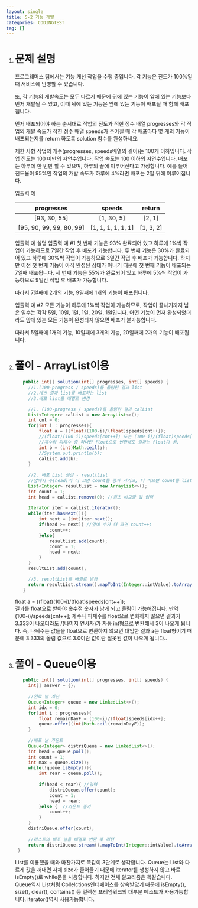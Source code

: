 ```yaml
---
layout: single
title: 5-2 기능 개발
categories: CODINGTEST
tag: []
---
```


1. # 문제 설명
   프로그래머스 팀에서는 기능 개선 작업을 수행 중입니다. 각 기능은 진도가 100%일 때 서비스에 반영할 수 있습니다.

   또, 각 기능의 개발속도는 모두 다르기 때문에 뒤에 있는 기능이 앞에 있는 기능보다 먼저 개발될 수 있고, 이때 뒤에 있는 기능은 앞에 있는 기능이 배포될 때 함께 배포됩니다.

   먼저 배포되어야 하는 순서대로 작업의 진도가 적힌 정수 배열 progresses와 각 작업의 개발 속도가 적힌 정수 배열 speeds가 주어질 때 각 배포마다 몇 개의 기능이 배포되는지를 return 하도록 solution 함수를 완성하세요.

   제한 사항
   작업의 개수(progresses, speeds배열의 길이)는 100개 이하입니다.
   작업 진도는 100 미만의 자연수입니다.
   작업 속도는 100 이하의 자연수입니다.
   배포는 하루에 한 번만 할 수 있으며, 하루의 끝에 이루어진다고 가정합니다. 예를 들어 진도율이 95%인 작업의 개발 속도가 하루에 4%라면 배포는 2일 뒤에 이루어집니다.

   입출력 예

   |        progresses      |       speeds     |  return |
   |:----------------------:|:----------------:|:-------:|
   |      [93, 30, 55]      |    [1, 30, 5]    | [2, 1]  |
   |[95, 90, 99, 99, 80, 99]|[1, 1, 1, 1, 1, 1]|[1, 3, 2]|

   입출력 예 설명
   입출력 예 #1
   첫 번째 기능은 93% 완료되어 있고 하루에 1%씩 작업이 가능하므로 7일간 작업 후 배포가 가능합니다.
   두 번째 기능은 30%가 완료되어 있고 하루에 30%씩 작업이 가능하므로 3일간 작업 후 배포가 가능합니다. 하지만 이전 첫 번째 기능이 아직 완성된 상태가 아니기 때문에 첫 번째 기능이 배포되는 7일째 배포됩니다.
   세 번째 기능은 55%가 완료되어 있고 하루에 5%씩 작업이 가능하므로 9일간 작업 후 배포가 가능합니다.

   따라서 7일째에 2개의 기능, 9일째에 1개의 기능이 배포됩니다.

   입출력 예 #2
   모든 기능이 하루에 1%씩 작업이 가능하므로, 작업이 끝나기까지 남은 일수는 각각 5일, 10일, 1일, 1일, 20일, 1일입니다. 어떤 기능이 먼저 완성되었더라도 앞에 있는 모든 기능이 완성되지 않으면 배포가 불가능합니다.

   따라서 5일째에 1개의 기능, 10일째에 3개의 기능, 20일째에 2개의 기능이 배포됩니다.

1. # 풀이 - ArrayList이용
   ```java
      public int[] solution(int[] progresses, int[] speeds) {
        //1.(100-progress / speeds)를 올림한 결과 list
        //2.계산 결과 list를 배포하는 list
        //3.배포 list를 배열로 변경

        //1. (100-progress / speeds)를 올림한 결과 calList
        List<Integer> calList = new ArrayList<>();
        int cnt = 0;
        for(int i : progresses){
            float a = ((float)(100-i)/(float)speeds[cnt++]);
            //(float)(100-i)/speeds[cnt++]; 또는 (100-i)/(float)speeds[cnt++];
            //제수와 피제수 중 하나만 float으로 변환해도 결과는 float가 됨.
            int b = (int)Math.ceil(a);
            //System.out.println(b);
            calList.add(b);
        }
        
        //2. 배포 List 생성 - resultList
        //앞에서 수(head)가 더 크면 count를 증가 시키고, 더 작으면 count를 list에 입력 후 현재 값(next)을 head에 입력
        List<Integer> resultList = new ArrayList<>();
        int count = 1;
        int head = calList.remove(0); //최초 비교할 값 입력
        
        Iterator iter = calList.iterator();
        while(iter.hasNext()){
            int next = (int)iter.next();
            if(head >= next){ //앞에 수가 더 크면 count++;
                count++;
            }else{
                resultList.add(count);
                count = 1;
                head = next;
            }
        }
        resultList.add(count);

        //3. resultList를 배열로 변경
        return resultList.stream().mapToInt(Integer::intValue).toArray();
      }
   ```   
   float a = ((float)(100-i)/(float)speeds[cnt++]);   
   결과를 float으로 받아야 솟수점 숫자가 남게 되고 올림이 가능해집니다. 만약 (100-i)/speeds[cnt++]; 제수나 피제수를 float으로 변화하지 않으면 결과가 3.333이 나오더라도 /(나머지 연사자)가 자동 int형으로 변환해서 3이 나오게 됩니다. 즉, 나눠주는 값들을 float으로 변환하지 않으면 대입한 결과 a는 float형이기 때문에 3.333의 올림 값으로 3.0이란 값이란 잘못된 값이 나오게 됩니다..

1. # 풀이 - Queue이용
   ```java
      public int[] solution(int[] progresses, int[] speeds) {
        int[] answer = {};
        
        //완료 날 계산
        Queue<Integer> queue = new LinkedList<>(); 
        int idx = 0;
        for(int i : progresses){
            float remainDayF = (100-i)/(float)speeds[idx++];
            queue.offer((int)Math.ceil(remainDayF));
        }
       
        //배포 날 카운트
        Queue<Integer> distriQueue = new LinkedList<>();
        int head = queue.poll();
        int count = 1;
        int max = queue.size();
        while(!queue.isEmpty()){
            int rear = queue.poll();
            
            if(head < rear){ //입력
                distriQueue.offer(count);
                count = 1;
                head = rear;
            }else {  //카운트 증가
                count++;
            }
        }
        distriQueue.offer(count);
       
        //리스트의 배포 날을 배열로 변환 후 리턴 
        return distriQueue.stream().mapToInt(Integer::intValue).toArray();
    }
   ```   
   List를 이용했을 때와 마찬가지로 똑같이 3단계로 생각합니다. Queue는 List와 다르게 값을 꺼내면 자체 size가 줄어들기 때문에 iterator를 생성하지 않고 바로 isEmpty()로 while문을 사용합니다. 하지만 전체 알고리즘은 똑같습니다.   
   Queue역시 List처럼 Collelctions인터페이스를 상속받았기 때문에 isEmpty(), size(), clear(), contains() 등 컬렉션 프레임워크의 대부분 메소드가 사용가능합니다. iterator()역시 사용가능합니다.   